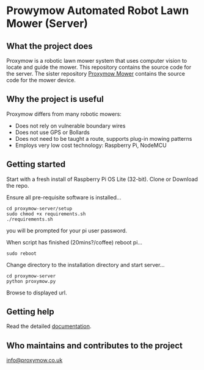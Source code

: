 # Prowymow Automated Robot Lawn Mower (Server)

## What the project does
Proxymow is a robotic lawn mower system that uses computer vision to locate and guide the mower. This repository contains the source code for the server. The  sister repository [Proxymow Mower](https://github.com/proxymow/proxymow-mower) contains the source code for the mower device.

## Why the project is useful
Proxymow differs from many robotic mowers:
* Does not rely on vulnerable boundary wires
* Does not use GPS or Bollards
* Does not need to be taught a route, supports plug-in mowing patterns
* Employs very low cost technology: Raspberry Pi, NodeMCU

## Getting started
Start with a fresh install of Raspberry Pi OS Lite (32-bit).
Clone or Download the repo.

Ensure all pre-requisite software is installed...
```
cd proxymow-server/setup 
sudo chmod +x requirements.sh
./requirements.sh
```
you will be prompted for your pi user password.

When script has finished (20mins?/coffee) reboot pi...
```
sudo reboot
```
Change directory to the installation directory and start server...
```
cd proxymow-server
python proxymow.py  
```
Browse to displayed url.

## Getting help
Read the detailed [documentation](https://proxymow.co.uk).

## Who maintains and contributes to the project
info@proxymow.co.uk
